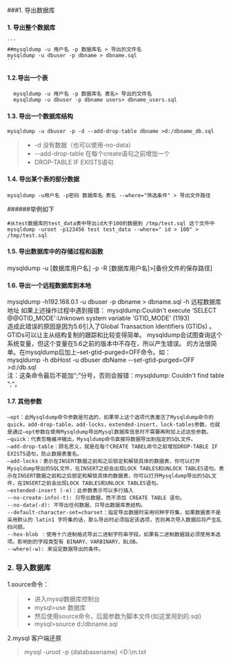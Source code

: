 ###1. 导出数据库

  #### 1. 导出整个数据库
    ```
    ##mysqldump -u 用户名 -p 数据库名 > 导出的文件名  
    mysqldump -u dbuser -p dbname > dbname.sql  
    ```
#### 1.2.导出一个表
```
  mysqldump -u 用户名 -p 数据库名 表名> 导出的文件名
  mysqldump -u dbuser -p dbname users> dbname_users.sql
  ```
#### 1.3. 导出一个数据库结构
```
mysqldump -u dbuser -p -d --add-drop-table dbname >d:/dbname_db.sql
```
> + -d 没有数据（也可以使用-no-data）
> + --add-drop-table 在每个create语句之前增加一个
> + DROP-TABLE IF EXISTS语句

#### 1.4. 导出某个表的部分数据
```
mysqldump -u用户名 -p密码 数据库名 表名 --where="筛选条件" > 导出文件路径
```
######举例如下

```
#从test数据库的test_data表中导出id大于100的数据到 /tmp/test.sql 这个文件中
mysqldump -uroot -p123456 test test_data --where=" id > 100" > /tmp/test.sql
```
#### 1.5. 导出数据库中的存储过程和函数

mysqldump -u [数据库用户名] -p -R [数据库用户名]>[备份文件的保存路径] 
#### 1.6. 导出一个远程数据库到本地
mysqldump -h192.168.0.1 -u dbuser -p dbname > dbname.sql
-h 远程数据库地址
如果上述操作过程中遇到报错：
mysqldump:Couldn't execute  ‘SELECT @@GTID_MODE':Unknown system variable 'GTID_MODE' (1193)  
造成此错误的原因是因为5.6引入了Global Transaction Identifiers (GTIDs) 。GTIDs可以让主从结构复制的跟踪和比较变得简单。
mysqldump会试图查询这个系统变量，但这个变量在5.6之前的版本中不存在，所以产生错误。
的方法很简单。在mysqldump后加上–set-gtid-purged=OFF命令。如：  
mysqldump -h dbHost -u dbuser dbName --set-gtid-purged=OFF >d:/db.sql  
注：这条命令最后不能加“;”分号，否则会报错：mysqldump: Couldn't  find table ";"。
#### 1.7. 其他参数
```
–opt：此Mysqldump命令参数是可选的，如果带上这个选项代表激活了Mysqldump命令的quick，add-drop-table，add-locks，extended-insert，lock-tables参数，也就是通过–opt参数在使用Mysqldump导出Mysql数据库信息时不需要再附加上述这些参数。
–quick：代表忽略缓冲输出，Mysqldump命令直接将数据导出到指定的SQL文件。
–add-drop-table：顾名思义，就是在每个CREATE TABEL命令之前增加DROP-TABLE IF EXISTS语句，防止数据表重名。
–add-locks：表示在INSERT数据之前和之后锁定和解锁具体的数据表，你可以打开Mysqldump导出的SQL文件，在INSERT之前会出现LOCK TABLES和UNLOCK TABLES语句。表示在INSERT数据之前和之后锁定和解锁具体的数据表，你可以打开Mysqldump导出的SQL文件，在INSERT之前会出现LOCK TABLES和UNLOCK TABLES语句。
–extended-insert (-e)：此参数表示可以多行插入
--no-create-info(-t): 只导出数据，而不添加 CREATE TABLE 语句。
--no-data(-d): 不导出任何数据，只导出数据库表结构。
--default-character-set=charset：指定导出数据时采用何种字符集，如果数据表不是采用默认的 latin1 字符集的话，那么导出时必须指定该选项，否则再次导入数据后将产生乱码问题。
--hex-blob ：使用十六进制格式导出二进制字符串字段。如果有二进制数据就必须使用本选项。影响到的字段类型有 BINARY、VARBINARY、BLOB。
--where(-w): 来设定数据导出的条件。
```
### 2. 导入数据库
1.source命令：
> + 进入mysql数据库控制台  
> + mysql>use 数据库  
> + 然后使用source命令，后面参数为脚本文件(如这里用到的.sql)  
> + mysql>source d:/dbname.sql  

2.mysql 客户端还原
> mysql -uroot -p {databasename} <D:\m.txt